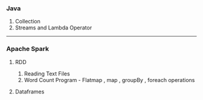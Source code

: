 ### Java
1. Collection
2. Streams and Lambda Operator
***
### Apache Spark 
1. RDD 
    1. Reading Text Files
    2. Word Count Program - Flatmap , map , groupBy , foreach operations
            
2. Dataframes